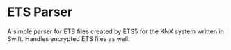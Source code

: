 # ETS Parser

A simple parser for ETS files created by ETS5 for the KNX system written in Swift. Handles encrypted ETS files as well.

